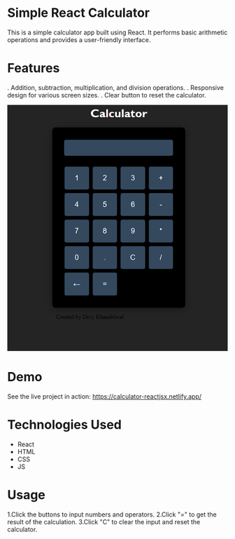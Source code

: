 # Simple React Calculator

This is a simple calculator app built using React. It performs basic arithmetic operations and provides a user-friendly interface.

# Features
. Addition, subtraction, multiplication, and division operations.
. Responsive design for various screen sizes.
. Clear button to reset the calculator.

![image alt](https://github.com/Divy5/Calculator-React/blob/e15e055233571f8817677e57788db4f71566f80e/Calculator/Screenshot%202025-01-23%20123617.png)

# Demo
See the live project in action: https://calculator-reactjsx.netlify.app/

# Technologies Used
- React
- HTML
- CSS
- JS

# Usage
1.Click the buttons to input numbers and operators.
2.Click "=" to get the result of the calculation.
3.Click "C" to clear the input and reset the calculator.
